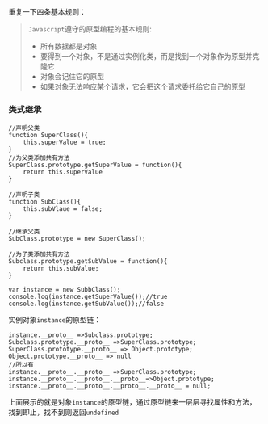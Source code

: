 重复一下四条基本规则：

>`Javascript`遵守的原型编程的基本规则:
>
>- 所有数据都是对象
>- 要得到一个对象，不是通过实例化类，而是找到一个对象作为原型并克隆它
>- 对象会记住它的原型
>- 如果对象无法响应某个请求，它会把这个请求委托给它自己的原型

### 类式继承

```
//声明父类
function SuperClass(){
  	this.superValue = true;
}
//为父类添加共有方法
SuperClass.prototype.getSuperValue = function(){
  	return this.superValue
}

//声明子类
function SubClass(){
  	this.subVlaue = false;
}

//继承父类
SubClass.prototype = new SuperClass();

//为子类添加共有方法
Subclass.prototype.getSubValue = function(){
  	return this.subValue;
}

var instance = new SubbClass();
console.log(instance.getSuperValue());//true
console.log(instance.getSubValue());//false
```

实例对象`instance`的原型链：

```
instance.__proto__ =>Subclass.prototype;
Subclass.prototype.__proto__ =>SuperClass.prototype;
SuperClass.prototype.__proto__ => Object.prototype;
Object.prototype.__proto__ => null
//所以有
instance.__proto__.__proto__ =>SuperClass.prototype;
instance.__proto__.__proto__.__proto__=>Object.prototype;
instance.__proto__.__proto__.__proto__.__proto__ = null;
```

​	上面展示的就是对象`instance`的原型链，通过原型链来一层层寻找属性和方法，找到即止，找不到则返回`undefined`